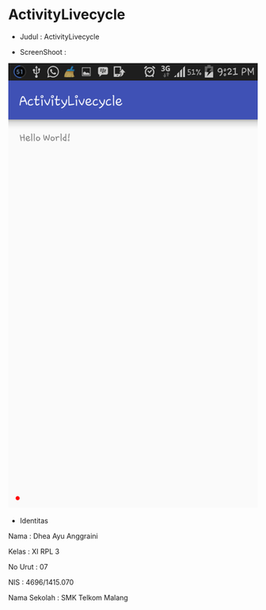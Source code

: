 # ActivityLivecycle

- Judul : ActivityLivecycle

- ScreenShoot :

<img src="https://github.com/Dheaayuang/ActivityLivecycle/blob/master/ActivityLivecycle.png">

- Identitas

Nama : Dhea Ayu Anggraini

Kelas : XI RPL 3

No Urut : 07

NIS : 4696/1415.070

Nama Sekolah  : SMK Telkom Malang

